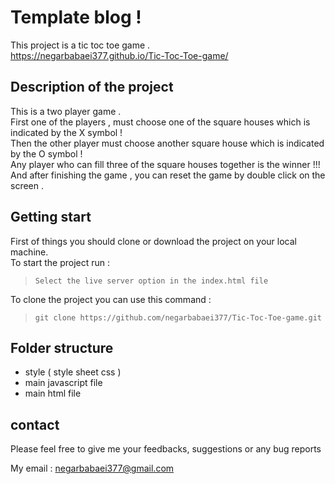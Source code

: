 # Template blog !
This project is a tic toc toe game .
\
https://negarbabaei377.github.io/Tic-Toc-Toe-game/

## Description of the project
This is a two player game .
\
First one of the players ,  must choose one of the square houses which is indicated by the X symbol !
\
Then the other player must choose another square house which is indicated by the O symbol !
\
Any player who can fill three of the square houses together is the winner !!!
\
And after finishing the game , you can reset the game by double click on the screen .

## Getting start 
First of things you should clone or download the project on your local machine.
\
To start the project run :
>`Select the live server option in the index.html file`

To clone the project you can use this command :

> `git clone https://github.com/negarbabaei377/Tic-Toc-Toe-game.git`

## Folder structure
 - style ( style sheet css )
 - main javascript file
 - main html file

## contact

Please feel free to give me your feedbacks, suggestions or any bug reports

My email :  [negarbabaei377@gmail.com](mailto:negarbabaei377@gmail.com)
